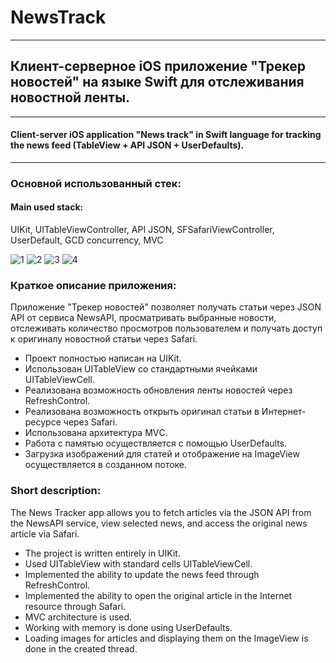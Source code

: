 # NewsTrack
____
## Клиент-серверное iOS приложение "Трекер новостей" на языке Swift для отслеживания новостной ленты.
___
#### Client-server iOS application "News track" in Swift language for tracking the news feed (TableView + API JSON + UserDefaults).

___
### Основной использованный стек:

#### Main used stack:

UIKit, UITableViewController, API JSON, SFSafariViewController, UserDefault, GCD concurrency, MVC

![1](https://i.ibb.co/NSpbsrv/News-Track-1.png)
![2](https://i.ibb.co/ssS45YZ/News-Track-3.png)
![3](https://i.ibb.co/WDBCvXR/News-Track-2.png)
![4](https://i.ibb.co/f8cc2D7/News-Track-4.png)

### Краткое описание приложения:

Приложение "Трекер новостей" позволяет получать статьи через JSON API от сервиса NewsAPI, просматривать выбранные новости, отслеживать количество просмотров пользователем и получать доступ к оригиналу новостной статьи через Safari.

- Проект полностью написан на UIKit.
- Использован UITableView со стандартными ячейками UITableViewCell.
- Реализована возможность обновления ленты новостей через RefreshControl.
- Реализована возможность открыть оригинал статьи в Интернет-ресурсе через Safari.
- Использована архитектура MVС.
- Работа с памятью осуществляется с помощью UserDefaults.
- Загрузка изображений для статей и отображение на ImageView осуществляется в созданном потоке.

### Short description: 

The News Tracker app allows you to fetch articles via the JSON API from the NewsAPI service, view selected news, and access the original news article via Safari.

- The project is written entirely in UIKit.
- Used UITableView with standard cells UITableViewCell.
- Implemented the ability to update the news feed through RefreshControl.
- Implemented the ability to open the original article in the Internet resource through Safari.
- MVC architecture is used.
- Working with memory is done using UserDefaults.
- Loading images for articles and displaying them on the ImageView is done in the created thread.
